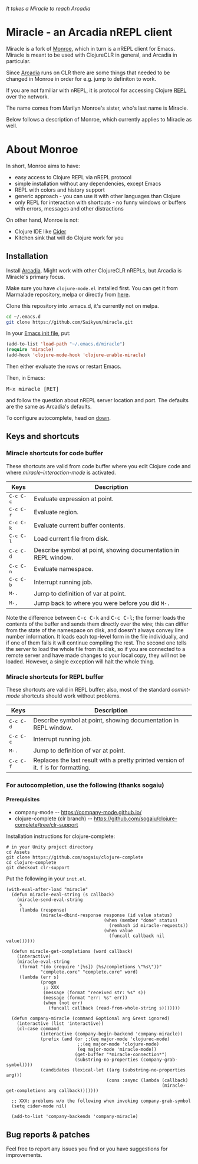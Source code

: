 _It takes a Miracle to reach Arcadia_

# Miracle - an Arcadia nREPL client
Miracle is a fork of [Monroe](https://github.com/sanel/monroe), which in turn is a nREPL client for Emacs. Miracle is meant to be used with ClojureCLR in general, and Arcadia in particular.

Since [Arcadia](https://github.com/arcadia-unity/Arcadia) runs on CLR there are some things that needed to be changed in Monroe in order for e.g. jump to definiton to work.

If you are not familiar with nREPL, it is protocol for accessing
Clojure [REPL](http://en.wikipedia.org/wiki/Read-eval-print_loop) over
the network.

The name comes from Marilyn Monroe's sister, who's last name is Miracle.

Below follows a description of Monroe, which currently applies to Miracle as well.

# About Monroe

In short, Monroe aims to have:

* easy access to Clojure REPL via nREPL protocol
* simple installation without any dependencies, except Emacs
* REPL with colors and history support
* generic approach - you can use it with other languages than Clojure
* only REPL for interaction with shortcuts - no funny windows or buffers with errors,
  messages and other distractions

On other hand, Monroe is not:

* Clojure IDE like [Cider](https://github.com/clojure-emacs/cider)
* Kitchen sink that will do Clojure work for you

## Installation

Install [Arcadia](https://github.com/arcadia-unity/Arcadia). Might work with other ClojureCLR nREPLs, but Arcadia is Miracle's primary focus.

Make sure you have `clojure-mode.el` installed first. You can get it
from Marmalade repository, melpa or directly from
[here](https://github.com/clojure-emacs/clojure-mode).

Clone this repository into .emacs.d, it's currently not on melpa.
```sh
cd ~/.emacs.d
git clone https://github.com/Saikyun/miracle.git
```

In your [Emacs init file](https://www.gnu.org/software/emacs/manual/html_node/emacs/Init-File.html), put:

```el
(add-to-list 'load-path "~/.emacs.d/miracle")
(require 'miracle)
(add-hook 'clojure-mode-hook 'clojure-enable-miracle)
```

Then either evaluate the rows or restart Emacs.

Then, in Emacs:

<kbd>M-x miracle [RET]</kbd>

and follow the question about nREPL server location and port. The defaults are the same as Arcadia's defaults.

To configure autocomplete, head on [down](https://github.com/Saikyun/miracle#for-autocompletion-use-the-following-thanks-sogaiu).

## Keys and shortcuts

### Miracle shortcuts for code buffer

These shortcuts are valid from code buffer where you edit Clojure
code and where *miracle-interaction-mode* is activated.

Keys                | Description
--------------------|----------------------------
<kbd>C-c C-c</kbd>  | Evaluate expression at point.
<kbd>C-c C-r</kbd>  | Evaluate region.
<kbd>C-c C-k</kbd>  | Evaluate current buffer contents.
<kbd>C-c C-l</kbd>  | Load current file from disk.
<kbd>C-c C-d</kbd>  | Describe symbol at point, showing documentation in REPL window.
<kbd>C-c C-n</kbd>  | Evaluate namespace.
<kbd>C-c C-b</kbd>  | Interrupt running job.
<kbd>M-.</kbd>      | Jump to definition of var at point.
<kbd>M-,</kbd>      | Jump back to where you were before you did `M-.`

Note the difference between <kbd>C-c C-k</kbd> and <kbd>C-c C-l</kbd>;
the former loads the contents of the buffer and sends them directly
over the wire; this can differ from the state of the namespace on
disk, and doesn't always convey line number information. It loads each
top-level form in the file individually, and if one of them fails it
will continue compiling the rest. The second one tells the server to
load the whole file from its disk, so if you are connected to a remote
server and have made changes to your local copy, they will not be
loaded. However, a single exception will halt the whole thing.

### Miracle shortcuts for REPL buffer

These shortcuts are valid in REPL buffer; also, most of the standard
*comint-mode* shortcuts should work without problems.

Keys                | Description
--------------------|----------------------------
<kbd>C-c C-d</kbd>  | Describe symbol at point, showing documentation in REPL window.
<kbd>C-c C-c</kbd>  | Interrupt running job.
<kbd>M-.</kbd>      | Jump to definition of var at point.
<kbd>C-c C-f</kbd>  | Replaces the last result with a pretty printed version of it. `f` is for formatting.

###  For autocompletion, use the following (thanks sogaiu)
#### Prerequisites

- company-mode -- https://company-mode.github.io/
- clojure-complete (clr branch) -- https://github.com/sogaiu/clojure-complete/tree/clr-support

Installation instructions for clojure-complete:

```
# in your Unity project directory
cd Assets
git clone https://github.com/sogaiu/clojure-complete
cd clojure-complete
git checkout clr-support
```

Put the following in your `init.el`.

```
(with-eval-after-load "miracle"
  (defun miracle-eval-string (s callback)
    (miracle-send-eval-string
     s
     (lambda (response)
             (miracle-dbind-response response (id value status)
                                     (when (member "done" status)
                                       (remhash id miracle-requests))
                                     (when value
                                       (funcall callback nil value))))))

  (defun miracle-get-completions (word callback)
    (interactive)
    (miracle-eval-string
     (format "(do (require '[%s]) (%s/completions \"%s\"))"
             "complete.core" "complete.core" word)
     (lambda (err s)
             (progn
              ;; XXX
              (message (format "received str: %s" s))
              (message (format "err: %s" err))
              (when (not err)
                (funcall callback (read-from-whole-string s)))))))

  (defun company-miracle (command &optional arg &rest ignored)
    (interactive (list 'interactive))
    (cl-case command
             (interactive (company-begin-backend 'company-miracle))
             (prefix (and (or ;;(eq major-mode 'clojurec-mode)
                           ;;(eq major-mode 'clojure-mode)
                           (eq major-mode 'miracle-mode))
                          (get-buffer "*miracle-connection*")
                          (substring-no-properties (company-grab-symbol))))
             (candidates (lexical-let ((arg (substring-no-properties arg)))
                                      (cons :async (lambda (callback)
                                                           (miracle-get-completions arg callback)))))))

  ;; XXX: problems w/o the following when invoking company-grab-symbol
  (setq cider-mode nil)

  (add-to-list 'company-backends 'company-miracle)
```


## Bug reports & patches

Feel free to report any issues you find or you have suggestions for improvements.
